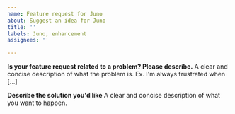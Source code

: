 ```yaml
---
name: Feature request for Juno
about: Suggest an idea for Juno
title: ''
labels: Juno, enhancement
assignees: ''

---
```


**Is your feature request related to a problem? Please describe.**
A clear and concise description of what the problem is. Ex. I'm always frustrated when [...]

**Describe the solution you'd like**
A clear and concise description of what you want to happen.
